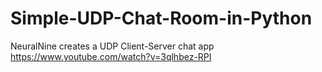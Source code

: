 # Simple-UDP-Chat-Room-in-Python
 NeuralNine creates a UDP Client-Server chat app
https://www.youtube.com/watch?v=3qlhbez-RPI
